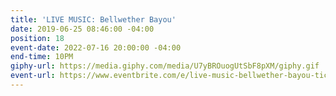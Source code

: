 ```yaml
---
title: 'LIVE MUSIC: Bellwether Bayou'
date: 2019-06-25 08:46:00 -04:00
position: 18
event-date: 2022-07-16 20:00:00 -04:00
end-time: 10PM
giphy-url: https://media.giphy.com/media/U7yBROuogUtSbF8pXM/giphy.gif
event-url: https://www.eventbrite.com/e/live-music-bellwether-bayou-tickets-372533135637
---
```


